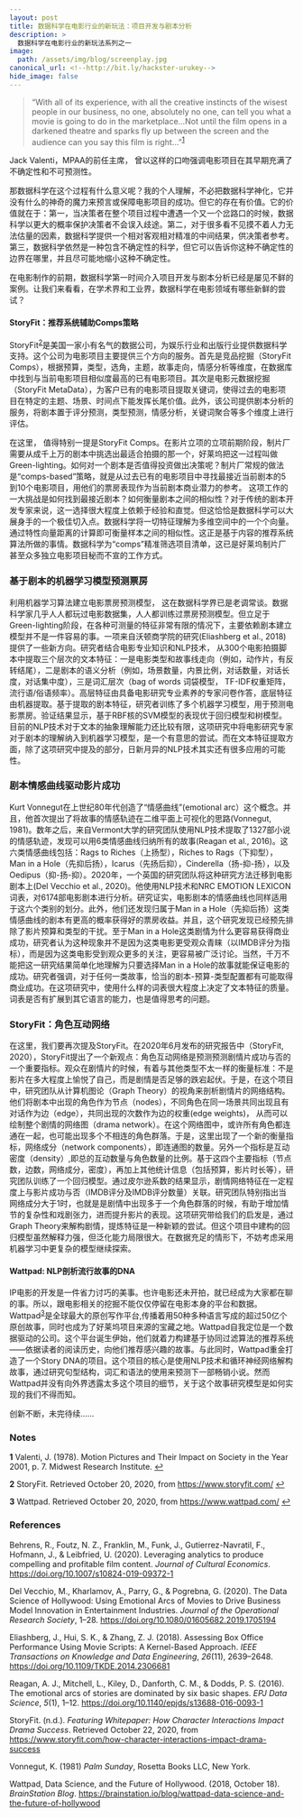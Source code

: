 ```yaml
---
layout: post
title: 数据科学在电影行业的新玩法：项目开发与剧本分析
description: >
  数据科学在电影行业的新玩法系列之一
image:  
  path: /assets/img/blog/screenplay.jpg
canonical_url: <!--http://bit.ly/hackster-urukey-->
hide_image: false
---
```


> “With all of its experience, with all the creative instincts of the wisest people in our business, no one, absolutely no one, can tell you what a movie is going to do in the marketplace…Not until the film opens in a darkened theatre and sparks fly up between the screen and the audience can you say this film is right...”<sup id="a1">[1](#f1)</sup>

Jack Valenti，MPAA的前任主席， 曾以这样的口吻强调电影项目在其早期充满了不确定性和不可预测性。

那数据科学在这个过程有什么意义呢？我的个人理解，不必把数据科学神化，它并没有什么的神奇的魔力来预言或保障电影项目的成功。但它的存在有价值。它的价值就在于：第一，当决策者在整个项目过程中遭遇一个又一个岔路口的时候，数据科学以更大的概率保护决策者不会误入歧途。第二，对于很多看不见摸不着人力无法估量的因素，数据科学提供一个相对客观相对精准的中间结果，供决策者参考。 第三，数据科学依然是一种包含不确定性的科学，但它可以告诉你这种不确定性的边界在哪里，并且尽可能地缩小这种不确定性。

在电影制作的前期，数据科学第一时间介入项目开发与剧本分析已经是屡见不鲜的案例。让我们来看看，在学术界和工业界，数据科学在电影领域有哪些新鲜的尝试？

#### StoryFit：推荐系统辅助Comps策略

StoryFit<sup id="a2">[2](#f2)</sup>是美国一家小有名气的数据公司，为娱乐行业和出版行业提供数据科学支持。这个公司为电影项目主要提供三个方向的服务。首先是竞品挖掘（StoryFit Comps），根据预算，类型，选角，主题，故事走向，情感分析等维度，在数据库中找到与当前电影项目相似度最高的已有电影项目。其次是电影元数据挖掘（StoryFit MetaData），为客户已有的电影项目提取关键词，使得过去的电影项目在特定的主题、场景、时间点下能发挥长尾价值。此外，该公司提供剧本分析的服务，将剧本置于评分预测，类型预测，情感分析，关键词聚合等多个维度上进行评估。

在这里， 值得特别一提是StoryFit Comps。在影片立项的立项前期阶段，制片厂需要从成千上万的剧本中挑选出最适合拍摄的那一个，好莱坞把这一过程叫做Green-lighting。如何对一个剧本是否值得投资做出决策呢？制片厂常规的做法是“comps-based”策略，就是从过去已有的电影项目中寻找最接近当前剧本的5到10个电影项目，用他们的票房表现作为当前剧本商业潜力的参考。 这项工作的一大挑战是如何找到最接近剧本？如何衡量剧本之间的相似性？对于传统的剧本开发专家来说，这一选择很大程度上依赖于经验和直觉。但这恰恰是数据科学可以大展身手的一个极佳切入点。数据科学将一切特征理解为多维空间中的一个个向量。通过特性向量距离的计算即可衡量样本之间的相似性。这正是基于内容的推荐系统算法所做的事情。数据科学为“comps”精准筛选项目清单，这已是好莱坞制片厂甚至众多独立电影项目秘而不宣的工作方式。

### 基于剧本的机器学习模型预测票房

利用机器学习算法建立电影票房预测模型， 这在数据科学界已是老调常谈。数据科学家几乎人人都玩过电影数据集，人人都训练过票房预测模型。但立足于Green-lighting阶段，在各种可测量的特征非常有限的情况下，主要依赖剧本建立模型并不是一件容易的事。一项来自沃顿商学院的研究(Eliashberg et al., 2018)提供了一些新方向。研究者结合电影专业知识和NLP技术， 从300个电影拍摄脚本中提取三个层次的文本特征：一是电影类型和故事线走向（例如，动作片，有反转结尾），二是剧本的语义分析（例如，场景数量，内景比例，对话数量，对话长度，对话集中度），三是词汇层次（bag of words 词袋模型， TF-IDF权重矩阵，流行语/俗语频率）。高层特征由具备电影研究专业素养的专家问卷作答，底层特征由机器提取。基于提取的剧本特征，研究者训练了多个机器学习模型，用于预测电影票房。验证结果显示，基于RBF核的SVM模型的表现优于回归模型和树模型。目前的NLP技术对于文本的抽象理解能力还比较有限，这项研究中将电影研究专家对于剧本的理解纳入到机器学习模型，是一个有意思的尝试。而在文本特征提取方面，除了这项研究中提及的部分，日新月异的NLP技术其实还有很多应用的可能性。



### 剧本情感曲线驱动影片成功

Kurt Vonnegut在上世纪80年代创造了“情感曲线”(emotional arc）这个概念。并且，他首次提出了将故事的情感轨迹在二维平面上可视化的思路(Vonnegut, 1981)。数年之后，来自Vermont大学的研究团队使用NLP技术提取了1327部小说的情感轨迹，发现可以用6类情感曲线归纳所有的故事(Reagan et al., 2016)。这六类情感曲线包括：Rags to Riches（上扬型），Riches to Rags（下抑型），Man in a Hole（先抑后扬），Icarus（先扬后抑），Cinderella（扬-抑-扬），以及Oedipus（抑-扬-抑）。2020年，一个英国的研究团队将这种研究方法迁移到电影剧本上(Del Vecchio et al., 2020)。他使用NLP技术和NRC EMOTION LEXICON词表，对6174部电影剧本进行分析。研究证实，电影剧本的情感曲线也同样适用于这六个类别的划分。此外，他们还发现归属于Man in a Hole（先抑后扬）这类情感曲线的剧本有更高的概率获得好的票房收益。并且，这个研究发现已经预先排除了影片预算和类型的干扰。至于Man in a Hole这类剧情为什么更容易获得商业成功，研究者认为这种现象并不是因为这类电影更受观众青睐（以IMDB评分为指标），而是因为这类电影受到观众更多的关注，更容易被广泛讨论。当然，千万不能把这一研究结果简单化地理解为只要选择Man in a Hole的故事就能保证电影的成功。研究者强调，对于任何一类故事，恰当的剧本-预算-类型配置都有可能取得商业成功。在这项研究中，使用什么样的词表很大程度上决定了文本特征的质量。词表是否有扩展到其它语言的能力，也是值得思考的问题。



### StoryFit：角色互动网络

在这里，我们要再次提及StoryFit。在2020年6月发布的研究报告中（StoryFit, 2020），StoryFit提出了一个新观点：角色互动网络是预测预测剧情片成功与否的一个重要指标。观众在剧情片的时候，有着与其他类型不太一样的衡量标准：不是影片在多大程度上愉悦了自己，而是剧情是否足够的跌宕起伏。于是，在这个项目中，研究团队从计算机图论（Graph Theory）的视角来剖析剧情片的网络结构。他们将剧本中出现的角色作为节点（nodes），不同角色在同一场景共同出现且有对话作为边（edge），共同出现的次数作为边的权重(edge weights)， 从而可以绘制整个剧情的网络图（drama network）。在这个网络图中，或许所有角色都连通在一起，也可能出现多个不相连的角色群落。于是，这里出现了一个新的衡量指标，网络成分（network components），即连通图的数量。另外一个指标是互动密度（density）,即总的互动数量与角色数量的比例。基于这四个主要指标（节点数，边数，网络成分，密度），再加上其他统计信息（包括预算，影片时长等），研究团队训练了一个回归模型。通过皮尔逊系数的结果显示，剧情网络特征在一定程度上与影片成功与否（IMDB评分及IMDB评分数量）关联。研究团队特别指出当网络成分大于1时，也就是是剧情中出现多于一个角色群落的时候，有助于增加情节的复杂性和戏剧张力，进而提升影片的表现。这项研究带给我们的启发是，通过Graph Theory来解构剧情，提炼特征是一种新颖的尝试。但这个项目中建构的回归模型虽然解释力强，但泛化能力局限很大。在数据充足的情形下，不妨考虑采用机器学习中更复杂的模型继续探索。



#### Wattpad: NLP剖析流行故事的DNA

IP电影的开发是一件省力讨巧的美事。也许电影还未开拍，就已经成为大家都在聊的事。所以，跟电影相关的挖掘不能仅仅停留在电影本身的平台和数据。Wattpad<sup id="a3">[3](#f3)</sup>是全球最大的原创写作平台,传播着用50种多种语言写成的超过50亿个原创故事，同时也成为了好莱坞项目来源的宝藏之地。Wattpad自我定位是一个数据驱动的公司。这个平台诞生伊始，他们就着力构建基于协同过滤算法的推荐系统——依据读者的阅读历史，向他们推荐感兴趣的故事。与此同时，Wattpad重金打造了一个Story DNA的项目。这个项目的核心是使用NLP技术和循环神经网络解构故事，通过研究句型结构，词汇和语法的使用来预测下一部畅销小说。然而Wattpad并没有向外界透露太多这个项目的细节，关于这个故事研究模型是如何实现的我们不得而知。



创新不断，未完待续……



### Notes

<b id="f1">1</b> Valenti, J. (1978). Motion Pictures and Their Impact on Society in the Year 2001, p. 7. Midwest Research Institute. [↩](#a1)<br>

<b id="f2">2</b> StoryFit. Retrieved October 20, 2020, from https://www.storyfit.com/ [↩](#a2)<br>

<b id="f3">3</b> Wattpad. Retrieved October 20, 2020, from  https://www.wattpad.com/ [↩](#a3)<br>



### References

Behrens, R., Foutz, N. Z., Franklin, M., Funk, J., Gutierrez-Navratil, F., Hofmann, J., & Leibfried, U. (2020). Leveraging analytics to produce compelling and profitable film content. *Journal of Cultural Economics*. https://doi.org/10.1007/s10824-019-09372-1

Del Vecchio, M., Kharlamov, A., Parry, G., & Pogrebna, G. (2020). The Data Science of Hollywood: Using Emotional Arcs of Movies to Drive Business Model Innovation in Entertainment Industries. *Journal of the Operational Research Society*, 1–28. https://doi.org/10.1080/01605682.2019.1705194

Eliashberg, J., Hui, S. K., & Zhang, Z. J. (2018). Assessing Box Office Performance Using Movie Scripts: A Kernel-Based Approach. *IEEE Transactions on Knowledge and Data Engineering*, *26*(11), 2639–2648. https://doi.org/10.1109/TKDE.2014.2306681

Reagan, A. J., Mitchell, L., Kiley, D., Danforth, C. M., & Dodds, P. S. (2016). The emotional arcs of stories are dominated by six basic shapes. *EPJ Data Science*, *5*(1), 1–12. https://doi.org/10.1140/epjds/s13688-016-0093-1

StoryFit. (n.d.). *Featuring Whitepaper: How Character Interactions Impact Drama Success*. Retrieved October 22, 2020, from https://www.storyfit.com/how-character-interactions-impact-drama-success  

Vonnegut, K. (1981) *Palm Sunday*, Rosetta Books LLC, New York.

Wattpad, Data Science, and the Future of Hollywood. (2018, October 18). *BrainStation Blog*. https://brainstation.io/blog/wattpad-data-science-and-the-future-of-hollywood
